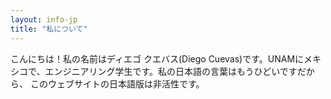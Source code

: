 ```yaml
---
layout: info-jp
title: "私について"
---
```


こんにちは！私の名前はディエゴ クエバス(Diego Cuevas)です。UNAMにメキシコで、エンジニアリング学生です。私の日本語の言葉はもうひどいですだから、
このウェブサイトの日本語版は非活性です。
